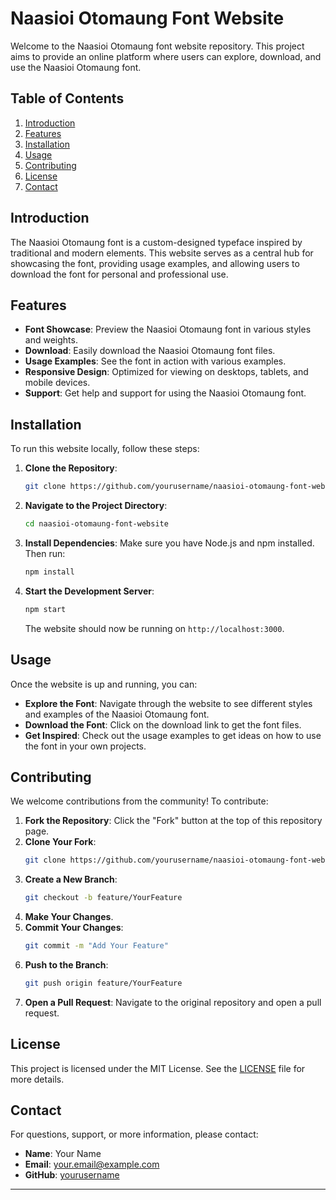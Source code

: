 # Naasioi Otomaung Font Website

Welcome to the Naasioi Otomaung font website repository. This project aims to provide an online platform where users can explore, download, and use the Naasioi Otomaung font.

## Table of Contents
1. [Introduction](#introduction)
2. [Features](#features)
3. [Installation](#installation)
4. [Usage](#usage)
5. [Contributing](#contributing)
6. [License](#license)
7. [Contact](#contact)

## Introduction
The Naasioi Otomaung font is a custom-designed typeface inspired by traditional and modern elements. This website serves as a central hub for showcasing the font, providing usage examples, and allowing users to download the font for personal and professional use.

## Features
- **Font Showcase**: Preview the Naasioi Otomaung font in various styles and weights.
- **Download**: Easily download the Naasioi Otomaung font files.
- **Usage Examples**: See the font in action with various examples.
- **Responsive Design**: Optimized for viewing on desktops, tablets, and mobile devices.
- **Support**: Get help and support for using the Naasioi Otomaung font.

## Installation
To run this website locally, follow these steps:

1. **Clone the Repository**:
   ```sh
   git clone https://github.com/yourusername/naasioi-otomaung-font-website.git
   ```

2. **Navigate to the Project Directory**:
   ```sh
   cd naasioi-otomaung-font-website
   ```

3. **Install Dependencies**:
   Make sure you have Node.js and npm installed. Then run:
   ```sh
   npm install
   ```

4. **Start the Development Server**:
   ```sh
   npm start
   ```
   The website should now be running on `http://localhost:3000`.

## Usage
Once the website is up and running, you can:

- **Explore the Font**: Navigate through the website to see different styles and examples of the Naasioi Otomaung font.
- **Download the Font**: Click on the download link to get the font files.
- **Get Inspired**: Check out the usage examples to get ideas on how to use the font in your own projects.

## Contributing
We welcome contributions from the community! To contribute:

1. **Fork the Repository**: Click the "Fork" button at the top of this repository page.
2. **Clone Your Fork**:
   ```sh
   git clone https://github.com/yourusername/naasioi-otomaung-font-website.git
   ```
3. **Create a New Branch**:
   ```sh
   git checkout -b feature/YourFeature
   ```
4. **Make Your Changes**.
5. **Commit Your Changes**:
   ```sh
   git commit -m "Add Your Feature"
   ```
6. **Push to the Branch**:
   ```sh
   git push origin feature/YourFeature
   ```
7. **Open a Pull Request**: Navigate to the original repository and open a pull request.

## License
This project is licensed under the MIT License. See the [LICENSE](LICENSE) file for more details.

## Contact
For questions, support, or more information, please contact:

- **Name**: Your Name
- **Email**: your.email@example.com
- **GitHub**: [yourusername](https://github.com/yourusername)

---

